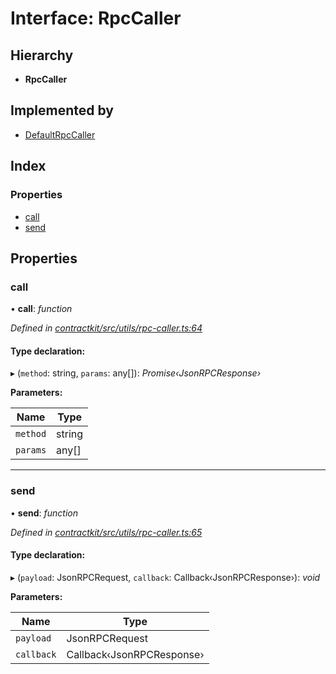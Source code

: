 # Interface: RpcCaller

## Hierarchy

* **RpcCaller**

## Implemented by

* [DefaultRpcCaller](../classes/_utils_rpc_caller_.defaultrpccaller.md)

## Index

### Properties

* [call](_utils_rpc_caller_.rpccaller.md#call)
* [send](_utils_rpc_caller_.rpccaller.md#send)

## Properties

###  call

• **call**: *function*

*Defined in [contractkit/src/utils/rpc-caller.ts:64](https://github.com/celo-org/celo-monorepo/blob/master/packages/contractkit/src/utils/rpc-caller.ts#L64)*

#### Type declaration:

▸ (`method`: string, `params`: any[]): *Promise‹JsonRPCResponse›*

**Parameters:**

Name | Type |
------ | ------ |
`method` | string |
`params` | any[] |

___

###  send

• **send**: *function*

*Defined in [contractkit/src/utils/rpc-caller.ts:65](https://github.com/celo-org/celo-monorepo/blob/master/packages/contractkit/src/utils/rpc-caller.ts#L65)*

#### Type declaration:

▸ (`payload`: JsonRPCRequest, `callback`: Callback‹JsonRPCResponse›): *void*

**Parameters:**

Name | Type |
------ | ------ |
`payload` | JsonRPCRequest |
`callback` | Callback‹JsonRPCResponse› |
